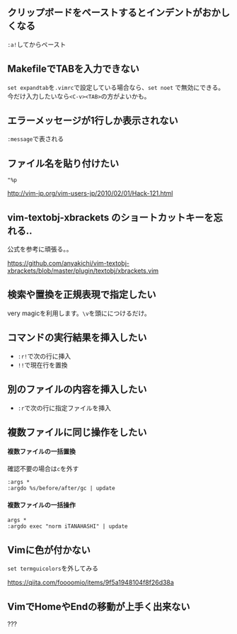クリップボードをペーストするとインデントがおかしくなる
------------------------------------------------------

`:a!`してからペースト


MakefileでTABを入力できない
---------------------------

`set expandtab`を`.vimrc`で設定している場合なら、`set noet` で無効にできる。  
今だけ入力したいなら`<C-v><TAB>`の方がよいかも。


エラーメッセージが1行しか表示されない
-------------------------------------

`:message`で表される


ファイル名を貼り付けたい
------------------------

`"%p`

http://vim-jp.org/vim-users-jp/2010/02/01/Hack-121.html


vim-textobj-xbrackets のショートカットキーを忘れる..
----------------------------------------------------

公式を参考に頑張る。。

https://github.com/anyakichi/vim-textobj-xbrackets/blob/master/plugin/textobj/xbrackets.vim



検索や置換を正規表現で指定したい
--------------------------------

very magicを利用します。`\v`を頭ににつけるだけ。


コマンドの実行結果を挿入したい
------------------------------

* `:r!`で次の行に挿入
* `!!`で現在行を置換


別のファイルの内容を挿入したい
------------------------------

* `:r`で次の行に指定ファイルを挿入


複数ファイルに同じ操作をしたい
------------------------------

#### 複数ファイルの一括置換

確認不要の場合は`c`を外す

```
:args *
:argdo %s/before/after/gc | update
```

#### 複数ファイルの一括操作

```
args *
:argdo exec "norm iTANAHASHI" | update
```


Vimに色が付かない
-----------------

`set termguicolors`を外してみる

https://qiita.com/foooomio/items/9f5a1948104f8f26d38a


VimでHomeやEndの移動が上手く出来ない
------------------------------------

???
